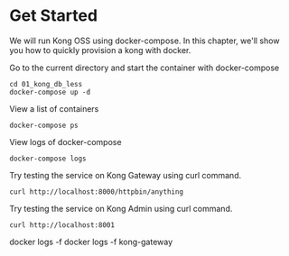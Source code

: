 # Get Started
We will run Kong OSS using docker-compose. In this chapter, we'll show you how to quickly provision a kong with docker.

Go to the current directory and start the container with docker-compose
```
cd 01_kong_db_less
docker-compose up -d
```

View a list of containers
```
docker-compose ps
```
View logs of docker-compose
```
docker-compose logs
```

Try testing the service on Kong Gateway using curl command.
```
curl http://localhost:8000/httpbin/anything
```

Try testing the service on Kong Admin using curl command.
```
curl http://localhost:8001
```

docker logs -f <container-name>
docker logs -f kong-gateway